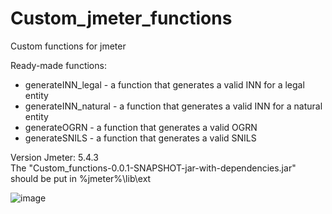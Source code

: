 # Custom_jmeter_functions

Custom functions for jmeter

Ready-made functions:
 - generateINN_legal - a function that generates a valid INN for a legal entity
 - generateINN_natural - a function that generates a valid INN for a natural entity
 - generateOGRN - a function that generates a valid OGRN
 - generateSNILS - a function that generates a valid SNILS

Version Jmeter: 5.4.3   
The "Custom_functions-0.0.1-SNAPSHOT-jar-with-dependencies.jar" should be put in %jmeter%\lib\ext

![image](https://user-images.githubusercontent.com/80261859/177599695-e097f24d-b327-4ef6-978e-63d2bbfa06cd.png)

